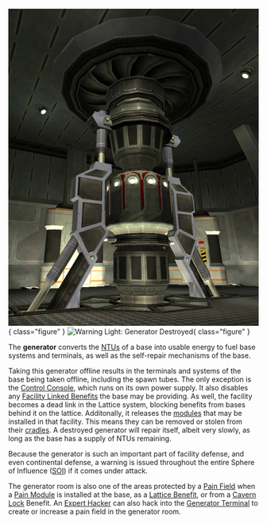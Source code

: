 ![](../images/Generator.jpg){ class="figure" }
![ Warning Light: Generator
Destroyed](../images/Power_light.jpg){ class="figure" }

The **generator** converts the [NTUs](NTU.md) of a base into usable energy to
fuel base systems and terminals, as well as the self-repair mechanisms of the
base.

Taking this generator offline results in the terminals and systems of the base
being taken offline, including the spawn tubes. The only exception is the
[Control Console](../locations/Control_Console.md), which runs on its own power
supply. It also disables any
[Facility Linked Benefits](../terminology/Facility_Linked_Benefit.md) the base
may be providing. As well, the facility becomes a dead link in the Lattice
system, blocking benefits from bases behind it on the lattice. Additonally, it
releases the [modules](../etc/Modules.md) that may be installed in that
facility. This means they can be removed or stolen from their
[cradles](Module_Cradle.md). A destroyed generator will repair itself, albeit
very slowly, as long as the base has a supply of NTUs remaining.

Because the generator is such an important part of facility defense, and even
continental defense, a warning is issued throughout the entire Sphere of
Influence ([SOI](../locations/Sphere_of_Influence.md)) if it comes under attack.

The generator room is also one of the areas protected by a
[Pain Field](../terminology/Pain_Field.md) when a
[Pain Module](../etc/Pain_Module.md) is installed at the base, as a
[Lattice Benefit](../terminology/Facility_Linked_Benefit.md), or from a
[Cavern Lock](../etc/Cavern_Lock.md) Benefit. An
[Expert Hacker](../certifications/Expert_Hacking.md) can also hack into the
[Generator Terminal](Generator_Terminal.md) to create or increase a
pain field in the generator room.


